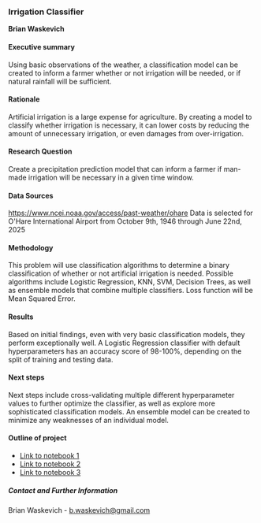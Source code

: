 ### Irrigation Classifier

**Brian Waskevich**

#### Executive summary
Using basic observations of the weather, a classification model can be created to inform a farmer whether or not irrigation will be needed, or if natural rainfall will be sufficient.

#### Rationale
Artificial irrigation is a large expense for agriculture. By creating a model to classify whether irrigation is necessary, it can lower costs by reducing the amount of unnecessary irrigation, or even damages from over-irrigation.

#### Research Question
Create a precipitation prediction model that can inform a farmer if man-made irrigation will be necessary in a given time window.

#### Data Sources
https://www.ncei.noaa.gov/access/past-weather/ohare
Data is selected for O'Hare International Airport from October 9th, 1946 through June 22nd, 2025

#### Methodology
This problem will use classification algorithms to determine a binary classification of whether or not artificial irrigation is needed. Possible algorithms include Logistic Regression, KNN, SVM, Decision Trees, as well as ensemble models that combine multiple classifiers. Loss function will be Mean Squared Error.

#### Results
Based on initial findings, even with very basic classification models, they perform exceptionally well. A Logistic Regression classifier with default hyperparameters has an accuracy score of 98-100%, depending on the split of training and testing data.

#### Next steps
Next steps include cross-validating multiple different hyperparameter values to further optimize the classifier, as well as explore more sophisticated classification models. An ensemble model can be created to minimize any weaknesses of an individual model.

#### Outline of project

- [Link to notebook 1]()
- [Link to notebook 2]()
- [Link to notebook 3]()


##### Contact and Further Information
Brian Waskevich - b.waskevich@gmail.com